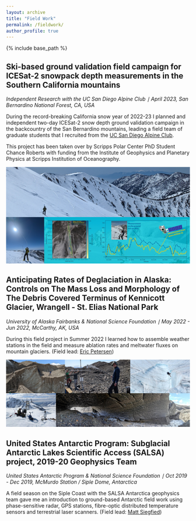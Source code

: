 ```yaml
---
layout: archive
title: "Field Work"
permalink: /fieldwork/
author_profile: true
---
```


{% include base_path %}


## Ski-based ground validation field campaign for ICESat-2 snowpack depth measurements in the Southern California mountains

*Independent Research with the UC San Diego Alpine Club ∣ April 2023, San Bernardino National Forest, CA, USA*

During the record-breaking California snow year of 2022-23 I planned and independent two-day ICESat-2 snow depth ground validation campaign in the backcountry of the San Bernardino mountains, leading a field team of graduate students that I recruited from the [UC San Diego Alpine Club](https://alpineclub.ucsd.edu/).

This project has been taken over by Scripps Polar Center PhD Student Chance Roberts with funding from the Institute of Geophysics and Planetary Physics at Scripps Institution of Oceanography.

![philipp arndt ICESat-2 snow depth skiing field work banner](/images/fieldwork/philipp_arndt_ICESat-2_snow_depth.jpg)


## Anticipating Rates of Deglaciation in Alaska: Controls on The Mass Loss and Morphology of The Debris Covered Terminus of Kennicott Glacier, Wrangell - St. Elias National Park

*University of Alaska Fairbanks & National Science Foundation ∣ May 2022 - Jun 2022, McCarthy, AK, USA*

During this field project in Summer 2022 I learned how to assemble weather stations in the field and measure ablation rates and meltwater fluxes on mountain glaciers. (Field lead: [Eric Petersen](https://ericivanpetersen.com/))

![philipp arndt debris-covered glacier fieldwork kennicott banner](/images/fieldwork/kennicott-fieldwork-philipp-arndt.jpg)


## United States Antarctic Program: Subglacial Antarctic Lakes Scientific Access (SALSA) project, 2019-20 Geophysics Team

*United States Antarctic Program & National Science Foundation ∣ Oct 2019 - Dec 2019, McMurdo Station / Siple Dome, Antarctica*

A field season on the Siple Coast with the SALSA Antarctica geophysics team gave me an introduction to ground-based Antarctic field work using phase-sensitive radar, GPS stations, fibre-optic distributed temperature sensors and terrestrial laser scanners. (Field lead: [Matt Siegfied](https://geophysics.mines.edu/project/siegfried-matthew/))

